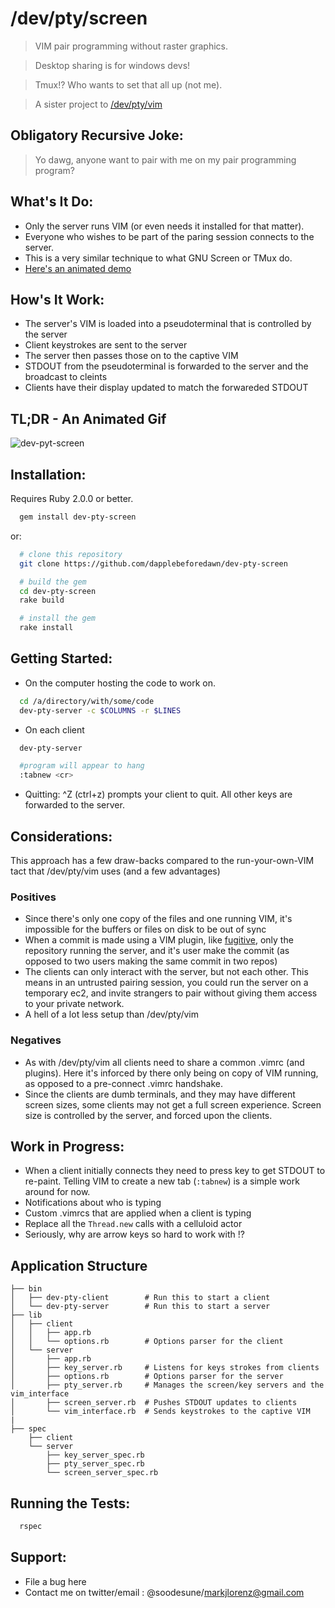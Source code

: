 # /dev/pty/screen
> VIM pair programming without raster graphics.

> Desktop sharing is for windows devs!

> Tmux!? Who wants to set that all up (not me).

> A sister project to [/dev/pty/vim](https://github.com/dapplebeforedawn/dev-pty-vim)

## Obligatory Recursive Joke:
> Yo dawg, anyone want to pair with me on my pair programming program?

## What's It Do:
  - Only the server runs VIM (or even needs it installed for that matter).
  - Everyone who wishes to be part of the paring session connects to the server.
  - This is a very similar technique to what GNU Screen or TMux do.
  - [Here's an animated demo](http://dapplebeforedawn.github.io/dev-pty-vim/)

## How's It Work:
  - The server's VIM is loaded into a pseudoterminal that is controlled by the server
  - Client keystrokes are sent to the server
  - The server then passes those on to the captive VIM
  - STDOUT from the pseudoterminal is forwarded to the server and the broadcast to cleints
  - Clients have their display updated to match the forwareded STDOUT

## TL;DR - An Animated Gif
![dev-pyt-screen](https://raw.github.com/dapplebeforedawn/dev-pty-screen/master/dev-pty-screen.gif)

## Installation:
Requires Ruby 2.0.0 or better.

```bash
  gem install dev-pty-screen
```

or:

```bash
  # clone this repository
  git clone https://github.com/dapplebeforedawn/dev-pty-screen

  # build the gem
  cd dev-pty-screen
  rake build

  # install the gem
  rake install
```

## Getting Started:
  - On the computer hosting the code to work on.
  ```bash
    cd /a/directory/with/some/code
    dev-pty-server -c $COLUMNS -r $LINES
  ```

  - On each client
  ```bash
    dev-pty-server

    #program will appear to hang
    :tabnew <cr>
  ```

  - Quitting: ^Z (ctrl+z) prompts your client to quit.  All other keys are forwarded to the server.

## Considerations:
  This approach has a few draw-backs compared to the run-your-own-VIM tact that /dev/pty/vim uses (and a few advantages)

### Positives
  - Since there's only one copy of the files and one running VIM, it's impossible for the buffers or files on disk to be out of sync
  - When a commit is made using a VIM plugin, like [fugitive](https://github.com/tpope/vim-fugitive), only the repository running the server, and it's user make the commit (as opposed to two users making the same commit in two repos)
  - The clients can only interact with the server, but not each other.  This means in an untrusted pairing session, you could run the server on a temporary ec2, and invite strangers to pair without giving them access to your private network.
  - A hell of a lot less setup than /dev/pty/vim

### Negatives
  - As with /dev/pty/vim all clients need to share a common .vimrc (and plugins).  Here it's inforced by there only being on copy of VIM running, as opposed to a pre-connect .vimrc handshake.
  - Since the clients are dumb terminals, and they may have different screen sizes, some clients may not get a full screen experience.  Screen size is controlled by the server, and forced upon the clients.

## Work in Progress:
 - When a client initially connects they need to press key to get STDOUT to re-paint.  Telling VIM to create a new tab (`:tabnew`) is a simple work around for now.
 - Notifications about who is typing
 - Custom .vimrcs that are applied when a client is typing
 - Replace all the `Thread.new` calls with a celluloid actor
 - Seriously, why are arrow keys so hard to work with !?

## Application Structure
  ```
  ├── bin
  │   ├── dev-pty-client        # Run this to start a client
  │   └── dev-pty-server        # Run this to start a server
  ├── lib
  │   ├── client
  │   │   ├── app.rb
  │   │   └── options.rb        # Options parser for the client
  │   └── server
  │       ├── app.rb
  │       ├── key_server.rb     # Listens for keys strokes from clients
  │       ├── options.rb        # Options parser for the server
  │       ├── pty_server.rb     # Manages the screen/key servers and the vim_interface
  │       ├── screen_server.rb  # Pushes STDOUT updates to clients
  │       └── vim_interface.rb  # Sends keystrokes to the captive VIM
  |
  ├── spec
      ├── client
      └── server
          ├── key_server_spec.rb
          ├── pty_server_spec.rb
          └── screen_server_spec.rb
  ```

## Running the Tests:
```bash
  rspec
```

## Support:
  - File a bug here
  - Contact me on twitter/email : @soodesune/markjlorenz@gmail.com
